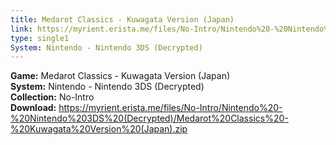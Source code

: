 ```yaml
---
title: Medarot Classics - Kuwagata Version (Japan)
link: https://myrient.erista.me/files/No-Intro/Nintendo%20-%20Nintendo%203DS%20(Decrypted)/Medarot%20Classics%20-%20Kuwagata%20Version%20(Japan).zip
type: single1
System: Nintendo - Nintendo 3DS (Decrypted)
---
```

<b>Game:</b> Medarot Classics - Kuwagata Version (Japan)<br>
<b>System:</b> Nintendo - Nintendo 3DS (Decrypted)<br>
<b>Collection:</b> No-Intro<br>
<b>Download:</b> https://myrient.erista.me/files/No-Intro/Nintendo%20-%20Nintendo%203DS%20(Decrypted)/Medarot%20Classics%20-%20Kuwagata%20Version%20(Japan).zip